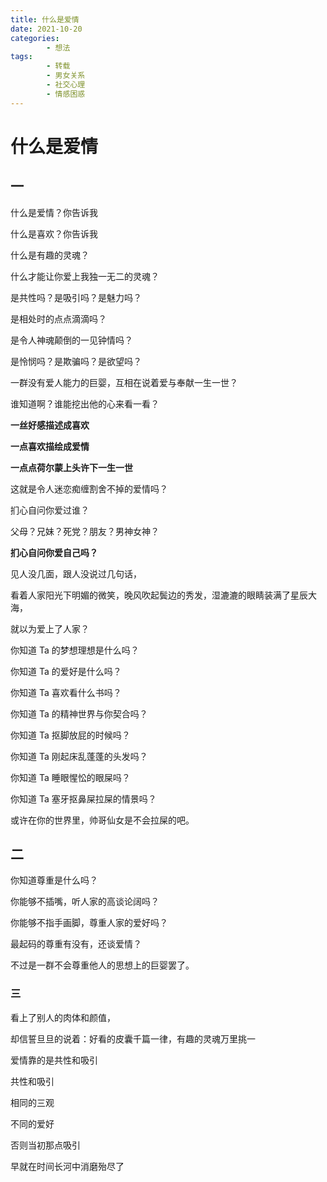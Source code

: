 ```yaml
---
title: 什么是爱情
date: 2021-10-20
categories:
        - 想法
tags:
        - 转载
        - 男女关系
        - 社交心理
        - 情感困惑
---
```


# 什么是爱情

## 一

什么是爱情？你告诉我

什么是喜欢？你告诉我

什么是有趣的灵魂？

什么才能让你爱上我独一无二的灵魂？

是共性吗？是吸引吗？是魅力吗？

是相处时的点点滴滴吗？

是令人神魂颠倒的一见钟情吗？

是怜悯吗？是欺骗吗？是欲望吗？

一群没有爱人能力的巨婴，互相在说着爱与奉献一生一世？

谁知道啊？谁能挖出他的心来看一看？

**一丝好感描述成喜欢**

**一点喜欢描绘成爱情**

**一点点荷尔蒙上头许下一生一世**

这就是令人迷恋痴缠割舍不掉的爱情吗？

扪心自问你爱过谁？

父母？兄妹？死党？朋友？男神女神？

**扪心自问你爱自己吗？**

见人没几面，跟人没说过几句话，

看着人家阳光下明媚的微笑，晚风吹起鬓边的秀发，湿漉漉的眼睛装满了星辰大海，

就以为爱上了人家？

你知道 Ta 的梦想理想是什么吗？

你知道 Ta 的爱好是什么吗？

你知道 Ta 喜欢看什么书吗？

你知道 Ta 的精神世界与你契合吗？

你知道 Ta 抠脚放屁的时候吗？

你知道 Ta 刚起床乱蓬蓬的头发吗？

你知道 Ta 睡眼惺忪的眼屎吗？

你知道 Ta 塞牙抠鼻屎拉屎的情景吗？

或许在你的世界里，帅哥仙女是不会拉屎的吧。

## 二

你知道尊重是什么吗？

你能够不插嘴，听人家的高谈论阔吗？

你能够不指手画脚，尊重人家的爱好吗？

最起码的尊重有没有，还谈爱情？

不过是一群不会尊重他人的思想上的巨婴罢了。

### 三

看上了别人的肉体和颜值，

却信誓旦旦的说着：好看的皮囊千篇一律，有趣的灵魂万里挑一

爱情靠的是共性和吸引

共性和吸引

相同的三观

不同的爱好

否则当初那点吸引

早就在时间长河中消磨殆尽了
